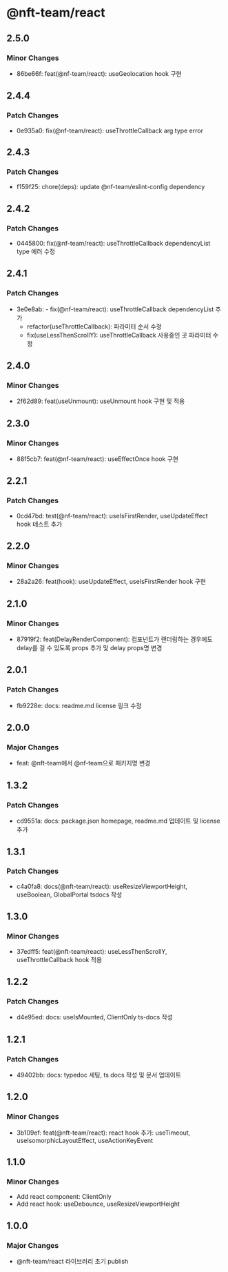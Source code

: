 # @nft-team/react

## 2.5.0

### Minor Changes

- 86be66f: feat(@nf-team/react): useGeolocation hook 구현

## 2.4.4

### Patch Changes

- 0e935a0: fix(@nf-team/react): useThrottleCallback arg type error

## 2.4.3

### Patch Changes

- f159f25: chore(deps): update @nf-team/eslint-config dependency

## 2.4.2

### Patch Changes

- 0445800: fix(@nf-team/react): useThrottleCallback dependencyList type 에러 수정

## 2.4.1

### Patch Changes

- 3e0e8ab: - fix(@nf-team/react): useThrottleCallback dependencyList 추가
  - refactor(useThrottleCallback): 파라미터 순서 수정
  - fix(useLessThenScrollY): useThrottleCallback 사용중인 곳 파라미터 수정

## 2.4.0

### Minor Changes

- 2f62d89: feat(useUnmount): useUnmount hook 구현 및 적용

## 2.3.0

### Minor Changes

- 88f5cb7: feat(@nf-team/react): useEffectOnce hook 구현

## 2.2.1

### Patch Changes

- 0cd47bd: test(@nf-team/react): useIsFirstRender, useUpdateEffect hook 테스트 추가

## 2.2.0

### Minor Changes

- 28a2a26: feat(hook): useUpdateEffect, useIsFirstRender hook 구현

## 2.1.0

### Minor Changes

- 87919f2: feat(DelayRenderComponent): 컴포넌트가 랜더링하는 경우에도 delay를 걸 수 있도록 props 추가 및 delay props명 변경

## 2.0.1

### Patch Changes

- fb9228e: docs: readme.md license 링크 수정

## 2.0.0

### Major Changes

- feat: @nft-team에서 @nf-team으로 패키지명 변경

## 1.3.2

### Patch Changes

- cd9551a: docs: package.json homepage, readme.md 업데이트 및 license 추가

## 1.3.1

### Patch Changes

- c4a0fa8: docs(@nft-team/react): useResizeViewportHeight, useBoolean, GlobalPortal tsdocs 작성

## 1.3.0

### Minor Changes

- 37edff5: feat(@nft-team/react): useLessThenScrollY, useThrottleCallback hook 적용

## 1.2.2

### Patch Changes

- d4e95ed: docs: useIsMounted, ClientOnly ts-docs 작성

## 1.2.1

### Patch Changes

- 49402bb: docs: typedoc 세팅, ts docs 작성 및 문서 업데이트

## 1.2.0

### Minor Changes

- 3b109ef: feat(@nft-team/react): react hook 추가: useTimeout, useIsomorphicLayoutEffect, useActionKeyEvent

## 1.1.0

### Minor Changes

- Add react component: ClientOnly
- Add react hook: useDebounce, useResizeViewportHeight

## 1.0.0

### Major Changes

- @nft-team/react 라이브러리 초기 publish

